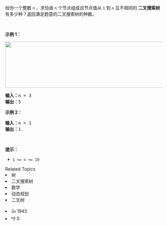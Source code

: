 <p>给你一个整数 <code>n</code> ，求恰由 <code>n</code> 个节点组成且节点值从 <code>1</code> 到 <code>n</code> 互不相同的 <strong>二叉搜索树</strong> 有多少种？返回满足题意的二叉搜索树的种数。</p>

<p> </p>

<p><strong>示例 1：</strong></p>
<img alt="" src="https://assets.leetcode.com/uploads/2021/01/18/uniquebstn3.jpg" style="width: 600px; height: 148px;" />
<pre>
<strong>输入：</strong>n = 3
<strong>输出：</strong>5
</pre>

<p><strong>示例 2：</strong></p>

<pre>
<strong>输入：</strong>n = 1
<strong>输出：</strong>1
</pre>

<p> </p>

<p><strong>提示：</strong></p>

<ul>
	<li><code>1 <= n <= 19</code></li>
</ul>
<div><div>Related Topics</div><div><li>树</li><li>二叉搜索树</li><li>数学</li><li>动态规划</li><li>二叉树</li></div></div><br><div><li>👍 1943</li><li>👎 0</li></div>